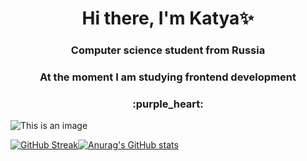 

<!--
**luisakisa/luisakisa** is a ✨ _special_ ✨ repository because its `README.md` (this file) appears on your GitHub profile.

Here are some ideas to get you started:

- I’m currently working on ...
- 🌱 I’m currently learning ...
- 👯 I’m looking to collaborate on ...
- 🤔 I’m looking for help with ...
- 💬 Ask me about ...
- 📫 How to reach me: ...
- 😄 Pronouns: ...
- ⚡ Fun fact: ...
-->
<h1 align="center">Hi there, I'm <a>Katya✨</a> 
<h3 align="center">Computer science student from Russia</h3>
<h3 align="center"> At the moment I am studying frontend development </h3>
<h3 align="center"> :purple_heart: </h3>



![This is an image](https://i.pinimg.com/564x/5a/1f/bd/5a1fbd023cb1655ab9f808fcacc4445c.jpg)

[![GitHub Streak](http://github-readme-streak-stats.herokuapp.com?user=luisakisa&theme=dracula&ring=673881)](https://git.io/streak-stats)[![Anurag's GitHub stats](https://github-readme-stats.vercel.app/api?username=luisakisa&theme=dracula)](https://github.com/anuraghazra/github-readme-stats)
